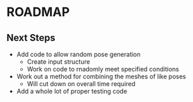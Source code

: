 # ROADMAP

## Next Steps

- Add code to allow random pose generation
  - Create input structure
  - Work on code to rnadomly meet specified conditions
- Work out a method for combining the meshes of like poses
  - Will cut down on overall time required
- Add a whole lot of proper testing code

